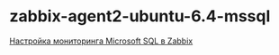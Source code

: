 # zabbix-agent2-ubuntu-6.4-mssql

<a href="https://itproblog.ru/настройка-мониторинга-microsoft-sql-в-zabbix/">Настройка мониторинга Microsoft SQL в Zabbix</a>
